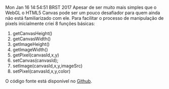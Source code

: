 Mon Jan 16 14:54:51 BRST 2017
Apesar de ser muito mais simples que o WebGL o HTML5 Canvas pode ser um pouco desafiador para quem ainda não está familiarizado com ele. Para facilitar o processo de manipulação de pixels inicialmente criei 8 funções básicas:

1. getCanvasHeight()
1. getCanvasWidth()
1. getImageHeight()
1. getImageWidth()
1. getPixel(canvasId,x,y)
1. setCanvas(canvasId);
1. setImage(canvasId,x,y,imageSrc)
1. setPixel(canvasId,x,y,color)

O código fonte está disponível no [Github](https://github.com/aicoutos/canvas).
